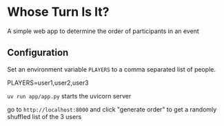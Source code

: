 # Whose Turn Is It?

A simple web app to determine the order of participants in an event

## Configuration

Set an environment variable `PLAYERS` to a comma separated list of people.

PLAYERS=user1,user2,user3

`uv run app/app.py` starts the uvicorn server

go to `http://localhost:8000` and click "generate order" to get a randomly shuffled list of the 3 users
